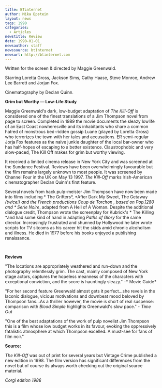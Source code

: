 ```yaml
---
title: BTinternet
author: Mika Epstein
layout: news
tags: 1998
categories:
  - Articles
newstitle: Review  
date: 1998-01-01
newsauthor: staff  
newssource: btInternet  
newsurl: http://btinternet.com  
---
```

Written for the screen & directed by Maggie Greenwald.

Starring Loretta Gross, Jackson Sims, Cathy Haase, Steve Monroe, Andrew Lee Barrett and Jorjan Fox.

Cinematography by Declan Quinn.

**Grim but Worthy &#8212; Low-Life Study**

Maggie Greenwald's dark, low-budget adaptation of *The Kill-Off* is considered one of the finest translations of a Jim Thompson novel from page to screen. Completed in 1989 the movie documents the sleazy lowlife of an East Coast nowheresville and its inhabitants who share a common hatred of monstrous bed-ridden gossip Luane (played by Loretta Gross) who terrorizes the town with her tales and accusations. ER semi-regular Jorja Fox features as the naive junkie daughter of the local bar-owner who has half-hopes of escaping to a better existence. Claustrophobic and very slow-paced, The Kill Off makes for grim but worthy viewing.

It received a limited cinema release in New York City and was screened at the Sundance Festival. Reviews have been overwhelmingly favourable but the film remains largely unknown to most people. It was screened by Channel Four in the UK on May 13 1997. *The Kill-Off* marks Irish-American cinematographer Declan Quinn's first feature.

Several novels from hack pulp-meister Jim Thompson have now been made into films including * The Grifters*, *After Dark My Sweet, The Getaway *(twice!) and the French productions *Coup de Torchon* , based on Pop.1280 and * Serie Noire*, adapted from A Hell of A Woman. Despite the additional dialogue credit, Thompson wrote the screenplay for Kubrick's * The Killing *and had some kind of hand in adapting *Paths of Glory* for the same director. Increasingly frustrated and shunned by Hollywood he later wrote scripts for TV sitcoms as his career hit the skids amid chronic alcoholism and illness. He died in 1977 before his books enjoyed a publishing renaissance.

**&nbsp;**

**Reviews**

"The locations are appropriately weathered and run-down and the photography relentlessly grim. The cast, mainly composed of New York stage actors, captures the hopeless meanness of the characters with exceptional conviction, and the score is hauntingly sleazy." -* Movie Guide*

"For her second feature Greenwald almost gets it perfect...she revels in the laconic dialogue, vicious motivations and downbeat mood beloved by Thompson fans...As a thriller however, the movie is short of real suspense: comparison with *Blood Simple* highlights Greenwald's slow pace." - *Time Out*

"One of the best adaptations of the work of pulp novelist Jim Thompson this is a film whose low budget works in its favour, evoking the oppressively fatalistic atmosphere at which Thompson excelled. A must-see for fans of film noir."

**Source:**

*The Kill-Off* was out of print for several years but Vintage Crime published a new edition in 1998. The film version has significant differences from the novel but of course its always worth checking out the original source material.

*Corgi edition 1988*